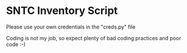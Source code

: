 # SNTC Inventory Script
Please use your own credentials in the "creds.py" file

Coding is not my job, so expect plenty of bad coding practices and poor code :-)
